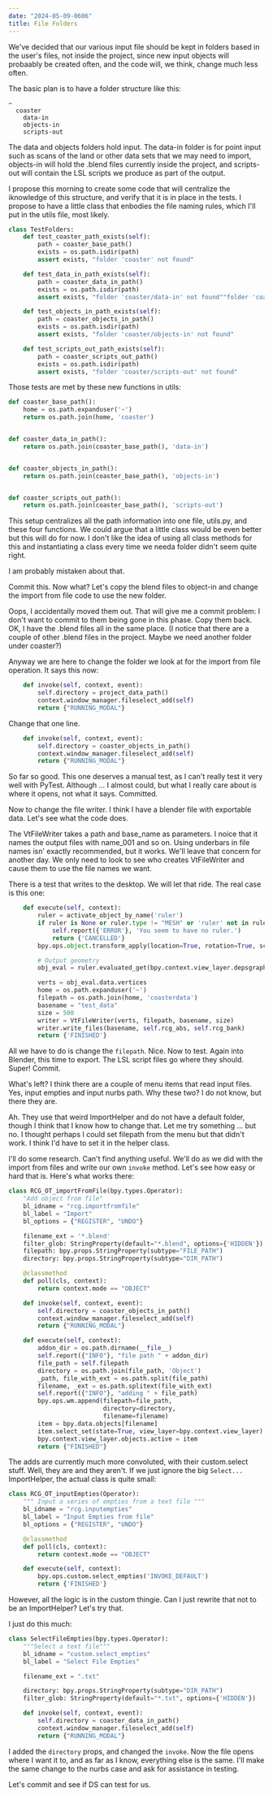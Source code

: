 ```yaml
---
date: "2024-05-09-0606"
title: File Folders
---
```


We've decided that our various input file should be kept in folders based in the user's files, not inside the project, since new input objects will probaably be created often, and the code will, we think, change much less often.

The basic plan is to have a folder structure like this:

~~~
~
  coaster
    data-in
    objects-in
    scripts-out
~~~

The data and objects folders hold input. The data-in folder is for point input such as scans of the land or other data sets that we may need to import, objects-in will hold the .blend files currently inside the project, and scripts-out will contain the LSL scripts we produce as part of the output. 

I propose this morning to create some code that will centralize the iknowledge of this structure, and verify that it is in place in the tests. I propose to have a little class that enbodies the file naming rules, which I'll put in the utils file, most likely.

~~~python
class TestFolders:
    def test_coaster_path_exists(self):
        path = coaster_base_path()
        exists = os.path.isdir(path)
        assert exists, "folder 'coaster' not found"

    def test_data_in_path_exists(self):
        path = coaster_data_in_path()
        exists = os.path.isdir(path)
        assert exists, "folder 'coaster/data-in' not found""folder 'coaster' not found"

    def test_objects_in_path_exists(self):
        path = coaster_objects_in_path()
        exists = os.path.isdir(path)
        assert exists, "folder 'coaster/objects-in' not found"

    def test_scripts_out_path_exists(self):
        path = coaster_scripts_out_path()
        exists = os.path.isdir(path)
        assert exists, "folder 'coaster/scripts-out' not found"
~~~

Those tests are met by these new functions in utils:

~~~python
def coaster_base_path():
    home = os.path.expanduser('~')
    return os.path.join(home, 'coaster')


def coaster_data_in_path():
    return os.path.join(coaster_base_path(), 'data-in')


def coaster_objects_in_path():
    return os.path.join(coaster_base_path(), 'objects-in')


def coaster_scripts_out_path():
    return os.path.join(coaster_base_path(), 'scripts-out')
~~~

This setup centralizes all the path information into one file, utils.py, and these four functions. We could argue that a little class would be even better but this will do for now. I don't like the idea of using all class methods for this and instantiating a class every time we needa folder didn't seem quite right.

I am probably mistaken about that.

Commit this. Now what? Let's copy the blend files to object-in and change the import from file code to use the new folder.

Oops, I accidentally moved them out. That will give me a commit problem: I don't want to commit to them being gone in this phase. Copy them back. OK, I have the .blend files all in the same place. (I notice that there are a couple of other .blend files in the project. Maybe we need another folder under coaster?)

Anyway we are here to change the folder we look at for the import from file operation. It says this now:

~~~python
    def invoke(self, context, event):
        self.directory = project_data_path()
        context.window_manager.fileselect_add(self)
        return {"RUNNING_MODAL"}
~~~

Change that one line. 

~~~python
    def invoke(self, context, event):
        self.directory = coaster_objects_in_path()
        context.window_manager.fileselect_add(self)
        return {"RUNNING_MODAL"}
~~~

So far so good. This one deserves a manual test, as I can't really test it very well with PyTest. Although ... I almost could, but what I really care about is where it opens, not what it says. Committed.

Now to change the file writer. I think I have a blender file with exportable data. Let's see what the code does.

The VtFileWriter takes a path and base_name as parameters. I noice that it names the output files with name_001 and so on. Using underbars in file names isn' exactly recommended, but it works. We'll leave that concern for another day. We only need to look to see who creates VtFileWriter and cause them to use the file names we want.

There is a test that writes to the desktop. We will let that ride. The real case is this one:

~~~python
    def execute(self, context):
        ruler = activate_object_by_name('ruler')
        if ruler is None or ruler.type != "MESH" or 'ruler' not in ruler.name:
            self.report({'ERROR'}, 'You seem to have no ruler.')
            return {'CANCELLED'}
        bpy.ops.object.transform_apply(location=True, rotation=True, scale=True)

        # Output geometry
        obj_eval = ruler.evaluated_get(bpy.context.view_layer.depsgraph)

        verts = obj_eval.data.vertices
        home = os.path.expanduser('~')
        filepath = os.path.join(home, 'coasterdata')
        basename = "test_data"
        size = 500
        writer = VtFileWriter(verts, filepath, basename, size)
        writer.write_files(basename, self.rcg_abs, self.rcg_bank)
        return {'FINISHED'}
~~~

All we have to do is change the `filepath`. Nice. Now to test. Again into Blender, this time to export. The LSL script files go where they should. Super! Commit. 

What's left? I think there are a couple of menu items that read input files. Yes, input empties and input nurbs path. Why these two? I do not know, but there they are.

Ah. They use that weird ImportHelper and do not have a default folder, though I think that I know how to change that. Let me try something ... but no. I thought perhaps I could set filepath from the menu but that didn't work. I think I'd have to set it in the helper class.

I'll do some research. Can't find anything useful. We'll do as we did with the import from files and write our own `invoke` method. Let's see how easy or hard that is. Here's what works there:

~~~python
class RCG_OT_importFromFile(bpy.types.Operator):
    "Add object from file"
    bl_idname = "rcg.importfromfile"
    bl_label = "Import"
    bl_options = {"REGISTER", "UNDO"}

    filename_ext = '*.blend'
    filter_glob: StringProperty(default="*.blend", options={'HIDDEN'})
    filepath: bpy.props.StringProperty(subtype="FILE_PATH")
    directory: bpy.props.StringProperty(subtype="DIR_PATH")

    @classmethod
    def poll(cls, context):
        return context.mode == "OBJECT"

    def invoke(self, context, event):
        self.directory = coaster_objects_in_path()
        context.window_manager.fileselect_add(self)
        return {"RUNNING_MODAL"}

    def execute(self, context):
        addon_dir = os.path.dirname(__file__)
        self.report({"INFO"}, "file path " + addon_dir)
        file_path = self.filepath
        directory = os.path.join(file_path, 'Object')
        _path, file_with_ext = os.path.split(file_path)
        filename, _ext = os.path.splitext(file_with_ext)
        self.report({"INFO"}, "adding " + file_path)
        bpy.ops.wm.append(filepath=file_path,
                          directory=directory,
                          filename=filename)
        item = bpy.data.objects[filename]
        item.select_set(state=True, view_layer=bpy.context.view_layer)
        bpy.context.view_layer.objects.active = item
        return {"FINISHED"}
~~~

The adds are currently much more convoluted, with their custom.select stuff. Well, they are and they aren't. If we just ignore the big `Select...` ImportHelper, the actual class is quite small:

~~~python
class RCG_OT_inputEmpties(Operator):
    """ Input a series of empties from a text file """
    bl_idname = "rcg.inputempties"
    bl_label = "Input Empties from file"
    bl_options = {"REGISTER", "UNDO"}

    @classmethod
    def poll(cls, context):
        return context.mode == "OBJECT"

    def execute(self, context):
        bpy.ops.custom.select_empties('INVOKE_DEFAULT')
        return {'FINISHED'}
~~~

However, all the logic is in the custom thingie. Can I just rewrite that not to be an ImportHelper? Let's try that.


I just do this much:

~~~python
class SelectFileEmpties(bpy.types.Operator):
    """Select a text file"""
    bl_idname = "custom.select_empties"
    bl_label = "Select File Empties"

    filename_ext = ".txt"

    directory: bpy.props.StringProperty(subtype="DIR_PATH")
    filter_glob: StringProperty(default="*.txt", options={'HIDDEN'})

    def invoke(self, context, event):
        self.directory = coaster_data_in_path()
        context.window_manager.fileselect_add(self)
        return {"RUNNING_MODAL"}
~~~

I added the `directory` props, and changed the `invoke`. Now the file opens where I want it to, and as far as I know, everything else is the same. I'll make the same change to the nurbs case and ask for assistance in testing.

Let's commit and see if DS can test for us.